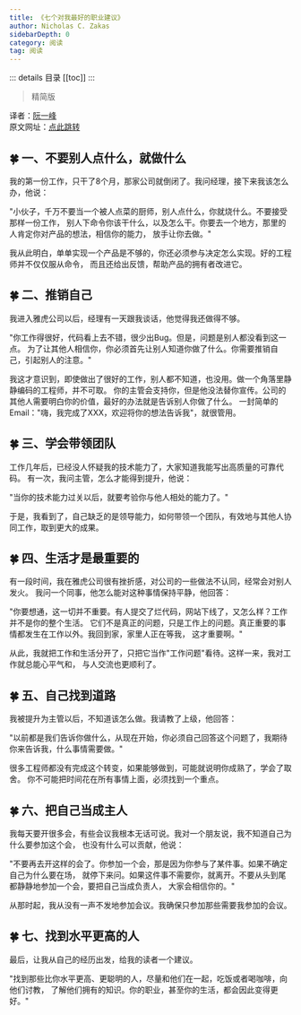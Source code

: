 ```yaml
---
title: 《七个对我最好的职业建议》 
author: Nicholas C. Zakas
sidebarDepth: 0
category: 阅读
tag: 阅读
---
```


::: details 目录
[[toc]]
:::

> 精简版

译者：[阮一峰](https://www.ruanyifeng.com/)  
原文网址：[点此跳转](https://www.nczonline.net/blog/2013/10/15/the-best-career-advice-ive-received/)


## 🍀 一、不要别人点什么，就做什么

我的第一份工作，只干了8个月，那家公司就倒闭了。我问经理，接下来我该怎么办，他说：

"小伙子，千万不要当一个被人点菜的厨师，别人点什么，你就烧什么。不要接受那样一份工作，
别人下命令你该干什么，以及怎么干。你要去一个地方，那里的人肯定你对产品的想法，相信你的能力，
放手让你去做。"

我从此明白，单单实现一个产品是不够的，你还必须参与决定怎么实现。好的工程师并不仅仅服从命令，
而且还给出反馈，帮助产品的拥有者改进它。

## 🍀 二、推销自己

我进入雅虎公司以后，经理有一天跟我谈话，他觉得我还做得不够。

"你工作得很好，代码看上去不错，很少出Bug。但是，问题是别人都没看到这一点。
为了让其他人相信你，你必须首先让别人知道你做了什么。你需要推销自己，引起别人的注意。"

我这才意识到，即使做出了很好的工作，别人都不知道，也没用。做一个角落里静静编码的工程师，并不可取。
你的主管会支持你，但是他没法替你宣传。公司的其他人需要明白你的价值，最好的办法就是告诉别人你做了什么。
一封简单的Email："嗨，我完成了XXX，欢迎将你的想法告诉我"，就很管用。

## 🍀 三、学会带领团队

工作几年后，已经没人怀疑我的技术能力了，大家知道我能写出高质量的可靠代码。
有一次，我问主管，怎么才能得到提升，他说：

"当你的技术能力过关以后，就要考验你与他人相处的能力了。"

于是，我看到了，自己缺乏的是领导能力，如何带领一个团队，有效地与其他人协同工作，取到更大的成果。

## 🍀 四、生活才是最重要的

有一段时间，我在雅虎公司很有挫折感，对公司的一些做法不认同，经常会对别人发火。
我问一个同事，他怎么能对这种事情保持平静，他回答：

"你要想通，这一切并不重要。有人提交了烂代码，网站下线了，又怎么样？工作并不是你的整个生活。
它们不是真正的问题，只是工作上的问题。真正重要的事情都发生在工作以外。我回到家，家里人正在等我，
这才重要啊。"

从此，我就把工作和生活分开了，只把它当作"工作问题"看待。这样一来，我对工作就总能心平气和，
与人交流也更顺利了。

## 🍀 五、自己找到道路

我被提升为主管以后，不知道该怎么做。我请教了上级，他回答：

"以前都是我们告诉你做什么，从现在开始，你必须自己回答这个问题了，我期待你来告诉我，什么事情需要做。"

很多工程师都没有完成这个转变，如果能够做到，可能就说明你成熟了，学会了取舍。
你不可能把时间花在所有事情上面，必须找到一个重点。

## 🍀 六、把自己当成主人

我每天要开很多会，有些会议我根本无话可说。我对一个朋友说，我不知道自己为什么要参加这个会，
也没有什么可以贡献，他说：

"不要再去开这样的会了。你参加一个会，那是因为你参与了某件事。如果不确定自己为什么要在场，
就停下来问。如果这件事不需要你，就离开。不要从头到尾都静静地参加一个会，要把自己当成负责人，
大家会相信你的。"

从那时起，我从没有一声不发地参加会议。我确保只参加那些需要我参加的会议。

## 🍀 七、找到水平更高的人

最后，让我从自己的经历出发，给我的读者一个建议。

"找到那些比你水平更高、更聪明的人，尽量和他们在一起，吃饭或者喝咖啡，向他们讨教，
了解他们拥有的知识。你的职业，甚至你的生活，都会因此变得更好。"

